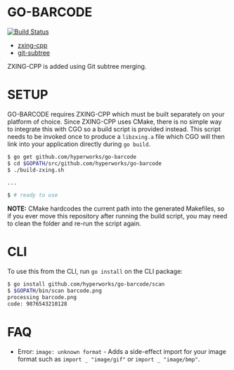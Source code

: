 # GO-BARCODE

[![Build Status](https://travis-ci.org/hyperworks/go-barcode.svg)](https://travis-ci.org/hyperworks/go-barcode)

* [zxing-cpp](https://github.com/glassechidna/zxing-cpp)
* [git-subtree](https://git-scm.com/book/en/v1/Git-Tools-Subtree-Merging)

ZXING-CPP is added using Git subtree merging.

# SETUP

GO-BARCODE requires ZXING-CPP which must be built separately on your platform of choice.
Since ZXING-CPP uses CMake, there is no simple way to integrate this with CGO so a build
script is provided instead. This script needs to be invoked once to produce a `libzxing.a`
file which CGO will then link into your application directly during `go build`.

```sh
$ go get github.com/hyperworks/go-barcode
$ cd $GOPATH/src/github.com/hyperworks/go-barcode
$ ./build-zxing.sh

...

$ # ready to use
```

**NOTE:** CMake hardcodes the current path into the generated Makefiles, so if you ever
move this repository after running the build script, you may need to clean the folder and
re-run the script again.

# CLI

To use this from the CLI, run `go install` on the CLI package:

```sh
$ go install github.com/hyperworks/go-barcode/scan
$ $GOPATH/bin/scan barcode.png
processing barcode.png
code: 9876543210128
```

# FAQ

* Error: `image: unknown format` - Adds a side-effect import for your image format such as
  `import _ "image/gif"` or `import _ "image/bmp"`.

